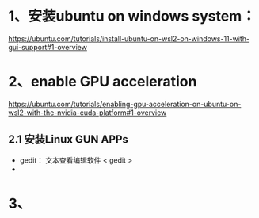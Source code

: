 # 1、安装ubuntu on windows system：
https://ubuntu.com/tutorials/install-ubuntu-on-wsl2-on-windows-11-with-gui-support#1-overview

# 2、enable GPU acceleration
https://ubuntu.com/tutorials/enabling-gpu-acceleration-on-ubuntu-on-wsl2-with-the-nvidia-cuda-platform#1-overview
## 2.1 安装Linux GUN APPs
* gedit： 文本查看编辑软件
 < gedit >
* 

# 3、
